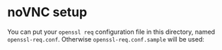 # noVNC setup

You can put your `openssl req` configuration file in this directory, named `openssl-req.conf`. Otherwise `openssl-req.conf.sample` will be used:
